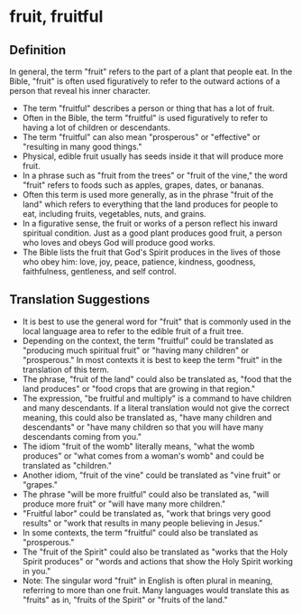 # fruit, fruitful

## Definition

In general, the term "fruit" refers to the part of a plant that people eat. In the Bible, "fruit" is often used figuratively to refer to the outward actions of a person that reveal his inner character.

* The term "fruitful" describes a person or thing that has a lot of fruit.
* Often in the Bible, the term "fruitful" is used figuratively to refer to having a lot of children or descendants.
* The term "fruitful" can also mean "prosperous" or "effective" or "resulting in many good things."
* Physical, edible fruit usually has seeds inside it that will produce more fruit.
* In a phrase such as "fruit from the trees" or "fruit of the vine," the word "fruit" refers to foods such as apples, grapes, dates, or bananas.
* Often this term is used more generally, as in the phrase "fruit of the land" which refers to everything that the land produces for people to eat, including fruits, vegetables, nuts, and grains.
* In a figurative sense, the fruit or works of a person reflect his inward spiritual condition. Just as a good plant produces good fruit, a person who loves and obeys God will produce good works.
* The Bible lists the fruit that God's Spirit produces in the lives of those who obey him: love, joy, peace, patience, kindness, goodness, faithfulness, gentleness, and self control.


## Translation Suggestions



* It is best to use the general word for "fruit" that is commonly used in the local language area to refer to the edible fruit of a fruit tree.
* Depending on the context, the term "fruitful" could be translated as "producing much spiritual fruit" or "having many children" or "prosperous." In most contexts it is best to keep the term "fruit" in the translation of this term.
* The phrase, "fruit of the land" could also be translated as, "food that the land produces" or "food crops that are growing in that region."
* The expression, "be fruitful and multiply" is a command to have children and many descendants. If a literal translation would not give the correct meaning, this could also be translated as, "have many children and descendants" or "have many children so that you will have many descendants coming from you."
* The idiom "fruit of the womb" literally means, "what the womb produces" or "what comes from a woman's womb" and could be translated as "children."
* Another idiom, "fruit of the vine" could be translated as "vine fruit" or "grapes."
* The phrase "will be more fruitful" could also be translated as, "will produce more fruit" or "will have many more children."
* "Fruitful labor" could be translated as, "work that brings very good results" or "work that results in many people believing in Jesus."
* In some contexts, the term "fruitful" could also be translated as "prosperous."
* The "fruit of the Spirit" could also be translated as "works that the Holy Spirit produces" or "words and actions that show the Holy Spirit working in you."
* Note: The singular word "fruit" in English is often plural in meaning, referring to more than one fruit. Many languages would translate this as "fruits" as in, "fruits of the Spirit" or "fruits of the land."